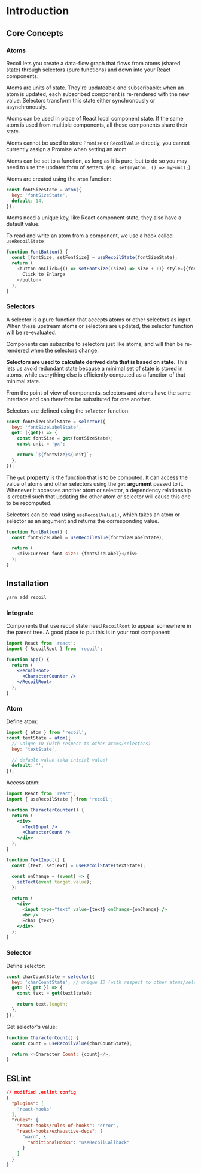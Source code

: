 # Introduction

## Core Concepts

### Atoms

Recoil lets you create a data-flow graph that flows from atoms (shared state) through selectors (pure functions) and down into your React components. 

Atoms are units of state. They're updateable and subscribable: when an atom is updated, each subscribed component is re-rendered with the new value. Selectors transform this state either synchronously or asynchronously.

Atoms can be used in place of React local component state. If the same atom is used from multiple components, all those components share their state.

Atoms cannot be used to store `Promise` or `RecoilValue` directly, you cannot currently assign a Promise when setting an atom.

Atoms can be set to a function, as long as it is pure, but to do so you may need to use the updater form of setters. (e.g. `set(myAtom, () => myFunc);`).

Atoms are created using the `atom` function:

```js
const fontSizeState = atom({
  key: 'fontSizeState',
  default: 14,
});
```

Atoms need a unique key, like React component state, they also have a default value.

To read and write an atom from a component, we use a hook called `useRecoilState`

```js
function FontButton() {
  const [fontSize, setFontSize] = useRecoilState(fontSizeState);
  return (
    <button onClick={() => setFontSize((size) => size + 1)} style={{fontSize}}>
      Click to Enlarge
    </button>
  );
}
```

### Selectors

A selector is a pure function that accepts atoms or other selectors as input. When these upstream atoms or selectors are updated, the selector function will be re-evaluated.

Components can subscribe to selectors just like atoms, and will then be re-rendered when the selectors change.

**Selectors are used to calculate derived data that is based on state**. This lets us avoid redundant state because a minimal set of state is stored in atoms, while everything else is efficiently computed as a function of that minimal state.

From the point of view of components, selectors and atoms have the same interface and can therefore be substituted for one another.

Selectors are defined using the `selector` function:

```js
const fontSizeLabelState = selector({
  key: 'fontSizeLabelState',
  get: ({get}) => {
    const fontSize = get(fontSizeState);
    const unit = 'px';

    return `${fontSize}${unit}`;
  },
});
```

The `get` **property** is the function that is to be computed. It can access the value of atoms and other selectors using the `get` **argument** passed to it. Whenever it accesses another atom or selector, a dependency relationship is created such that updating the other atom or selector will cause this one to be recomputed.

Selectors can be read using `useRecoilValue()`, which takes an atom or selector as an argument and returns the corresponding value. 

```js
function FontButton() {
  const fontSizeLabel = useRecoilValue(fontSizeLabelState);

  return (
    <div>Current font size: {fontSizeLabel}</div>
  );
}
```

## Installation

```sh
yarn add recoil
```

### Integrate

Components that use recoil state need `RecoilRoot` to appear somewhere in the parent tree. A good place to put this is in your root component:

```jsx
import React from 'react';
import { RecoilRoot } from 'recoil';

function App() {
  return (
    <RecoilRoot>
      <CharacterCounter />
    </RecoilRoot>
  );
}
```

### Atom

Define atom:

```js
import { atom } from 'recoil';
const textState = atom({
  // unique ID (with respect to other atoms/selectors)
  key: 'textState',

  // default value (aka initial value)
  default: '',
});
```

Access atom:

```jsx
import React from 'react';
import { useRecoilState } from 'recoil';

function CharacterCounter() {
  return (
    <div>
      <TextInput />
      <CharacterCount />
    </div>
  );
}

function TextInput() {
  const [text, setText] = useRecoilState(textState);

  const onChange = (event) => {
    setText(event.target.value);
  };

  return (
    <div>
      <input type="text" value={text} onChange={onChange} />
      <br />
      Echo: {text}
    </div>
  );
}
```

### Selector

Define selector:

```js
const charCountState = selector({
  key: 'charCountState', // unique ID (with respect to other atoms/selectors)
  get: ({ get }) => {
    const text = get(textState);

    return text.length;
  },
});
```

Get selector's value:

```js
function CharacterCount() {
  const count = useRecoilValue(charCountState);

  return <>Character Count: {count}</>;
}
```


## ESLint

```json
// modified .eslint config
{
  "plugins": [
    "react-hooks"
  ],
  "rules": {
    "react-hooks/rules-of-hooks": "error",
    "react-hooks/exhaustive-deps": [
      "warn", {
        "additionalHooks": "useRecoilCallback"
      }
    ]
  }
}
```